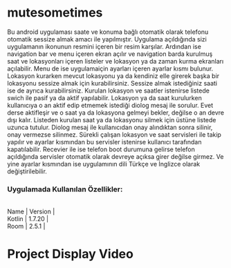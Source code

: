 # mutesometimes
Bu android uygulaması saate ve konuma bağlı otomatik olarak telefonu otomatik sessize almak amacı ile yapılmıştır. Uygulama açıldığında sizi uygulamanın ikonunun resmini içeren bir resim karşılar. Ardından ise navigation bar ve menu içeren ekran açılır ve navigation barda kurulmuş saat ve lokasyonları içeren listeler ve lokasyon ya da zaman kurma ekranları açılabilir. Menu de ise uygulamaiçin ayarları içeren ayarlar kısmı bulunur. Lokasyon kurarken mevcut lokasyonu ya da kendiniz elle girerek başka bir lokasyonu sessize almak için kurabilirsiniz. Sessize almak istediğiniz saati ise de ayrıca kurabilirsiniz. Kurulan lokasyon ve saatler istenirse listede swich ile pasif ya da aktif yapılabilir. Lokasyon ya da saat kurulurken kullanıcıya  o an  aktif edip etmemek istediği diolog mesaj ile sorulur. Evet derse aktifleşir ve o saat ya da lokasyona gelmeyi bekler, değilse o an devre dışı kalır. Listeden kurulan saat ya da lokasyonu silmek için üstüne listede uzunca tutulur. Diolog mesaj ile kullanıcıdan onay alındıktan sonra silinir, onay vermezse silinmez. Sürekli çalışan lokasyon ve saat servisleri ile takip yapılır ve ayarlar kısmından bu servisler istenirse kullanıcı tarafından kapatılabilir. Recevier ile ise telefon boot durumuna gelirse telefon açıldığında servisler otomatik olarak devreye açıksa girer değilse girmez. Ve yine ayarlar kısmından ise uygulamının dili Türkçe ve İnglizce olarak değiştirilebilir. 
 ### Uygulamada Kullanılan Özellikler:
  <br>Name | Version |</br>
   Kotlin | 1.7.20 | 
  <br>Room  | 2.5.1 |</br>

  
  
# Project Display Video <p> 
